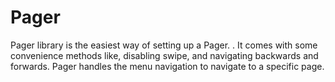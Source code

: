 # Pager
Pager library is the easiest way of setting up a Pager. . It comes with some convenience methods like, disabling swipe, and navigating backwards and forwards. Pager handles the menu navigation to navigate to a specific page.

